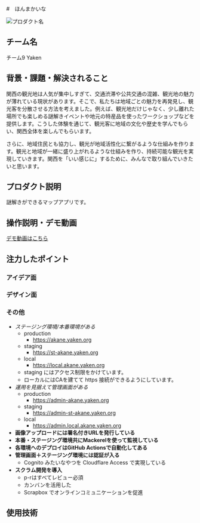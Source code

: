 #　ほんまかいな

![プロダクト名](https://kc3.me/cms/wp-content/uploads/2024/11/hack25-eyecatch.png)
<!-- プロダクト名・イメージ画像を差し変えてください -->


## チーム名
チーム9 Yaken
<!-- チームIDとチーム名を入力してください -->


## 背景・課題・解決されること
関西の観光地は人気が集中しすぎて、交通渋滞や公共交通の混雑、観光地の魅力が薄れている現状があります。そこで、私たちは地域ごとの魅力を再発見し、観光客を分散させる方法を考えました。例えば、観光地だけじゃなく、少し離れた場所でも楽しめる謎解きイベントや地元の特産品を使ったワークショップなどを提供します。こうした体験を通じて、観光客に地域の文化や歴史を学んでもらい、関西全体を楽しんでもらいます。

さらに、地域住民とも協力し、観光が地域活性化に繋がるような仕組みを作ります。観光と地域が一緒に盛り上がれるような仕組みを作り、持続可能な観光を実現していきます。関西を「いい感じに」するために、みんなで取り組んでいきたいと思います。
<!-- テーマ「関西をいい感じに」に対して、考案するプロダクトがどういった(Why)背景から思いついたのか、どのよう(What)な課題があり、どのよう(How)に解決するのかを入力してください -->


## プロダクト説明
謎解きができるマップアプリです。
<!-- 開発したプロダクトの説明を入力してください -->


## 操作説明・デモ動画
[デモ動画はこちら](https://www.youtube.com/watch?v=fbzGp0XJGq8)
<!-- 開発したプロダクトの操作説明について入力してください。また、操作説明デモ動画があれば、埋め込みやリンクを記載してください -->


## 注力したポイント

### アイデア面

### デザイン面

### その他

- *ステージング環境/本番環境がある*
  - production
    - https://akane.yaken.org
  - staging
    - https://st-akane.yaken.org
  - local
    - https://local.akane.yaken.org
  - staging にはアクセス制限をかけています。
  - ローカルにはCAを建てて https 接続ができるようにしています。
- *運用を見据えて管理画面がある*
  - production
    - https://admin-akane.yaken.org
  - staging
    - https://admin-st-akane.yaken.org
  - local
    - https://admin.local.akane.yaken.org
- **画像アップロードには署名付きURLを発行している**
- **本番・ステージング環境共にMackerelを使って監視している**
- **各環境へのデプロイはGitHub Actionsで自動化してある**
- **管理画面＋ステージング環境には認証が入る**
  - Cognito みたいなやつを Cloudflare Access で実現している
- **スクラム開発を導入**
  - p-rはすべてレビュー必須
  - カンバンを活用した
  - Scrapbox でオンラインコミュニケーションを促進

## 使用技術

<!-- 使用技術を入力してください -->


<!--
markdownの記法はこちらを参照してください！
https://docs.github.com/ja/get-started/writing-on-github/getting-started-with-writing-and-formatting-on-github/basic-writing-and-formatting-syntax
-->
